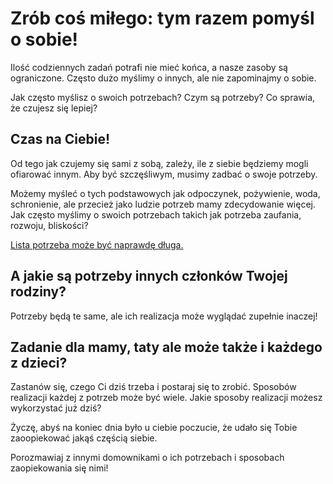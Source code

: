 # Zrób coś miłego: tym razem pomyśl o sobie!

Ilość codziennych zadań potrafi nie mieć końca, a nasze zasoby są ograniczone. Często dużo myślimy o innych, ale nie zapominajmy o sobie. 

Jak często myślisz o swoich potrzebach? Czym są potrzeby? Co sprawia, że czujesz się lepiej?


## Czas na Ciebie!

Od tego jak czujemy się sami z sobą, zależy, ile z siebie będziemy mogli ofiarować innym. Aby być szczęśliwym, musimy zadbać o swoje potrzeby.

Możemy myśleć o tych podstawowych jak odpoczynek, pożywienie, woda, schronienie, ale przecież jako ludzie potrzeb mamy zdecydowanie więcej. Jak często myślimy o swoich potrzebach takich jak potrzeba zaufania, rozwoju, bliskości?

[Lista potrzeba może być naprawdę długa.](https://nvclab.pl/wp-content/uploads/2017/01/lista-potrzeb.pdf)


## A jakie są  potrzeby innych członków Twojej rodziny?

Potrzeby będą te same, ale ich realizacja może wyglądać zupełnie inaczej!

## Zadanie dla mamy, taty ale może także i każdego z dzieci?

Zastanów się, czego Ci dziś trzeba i postaraj się to zrobić. Sposobów realizacji każdej z potrzeb może być wiele. Jakie sposoby realizacji możesz wykorzystać już dziś?

Życzę, abyś na koniec dnia było u ciebie poczucie, że udało się Tobie zaoopiekować jakąś częścią siebie.

Porozmawiaj z innymi domownikami o ich potrzebach i sposobach zaopiekowania się nimi!